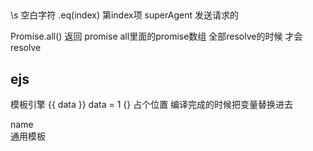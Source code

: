 ##
\s 空白字符
.eq(index) 第index项
superAgent 发送请求的

Promise.all() 返回 promise  all里面的promise数组 全部resolve的时候 才会resolve

## ejs
模板引擎
{{ data }}  data = 1
{}
占个位置 编译完成的时候把变量替换进去
<div> name </div> 通用模板